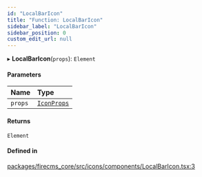 ```yaml
---
id: "LocalBarIcon"
title: "Function: LocalBarIcon"
sidebar_label: "LocalBarIcon"
sidebar_position: 0
custom_edit_url: null
---
```


▸ **LocalBarIcon**(`props`): `Element`

#### Parameters

| Name | Type |
| :------ | :------ |
| `props` | [`IconProps`](../types/IconProps.md) |

#### Returns

`Element`

#### Defined in

[packages/firecms_core/src/icons/components/LocalBarIcon.tsx:3](https://github.com/FireCMSco/firecms/blob/d45f3739/packages/firecms_core/src/icons/components/LocalBarIcon.tsx#L3)
